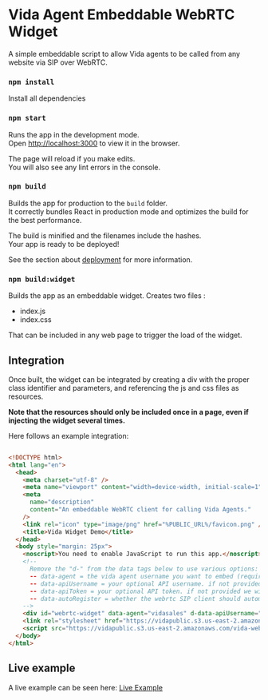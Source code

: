 # Vida Agent Embeddable WebRTC Widget

A simple embeddable script to allow Vida agents to be called from any website via SIP over WebRTC.

### `npm install`

Install all dependencies

### `npm start`

Runs the app in the development mode.\
Open [http://localhost:3000](http://localhost:3000) to view it in the browser.

The page will reload if you make edits.\
You will also see any lint errors in the console.

### `npm build`

Builds the app for production to the `build` folder.\
It correctly bundles React in production mode and optimizes the build for the best performance.

The build is minified and the filenames include the hashes.\
Your app is ready to be deployed!

See the section about [deployment](https://facebook.github.io/create-react-app/docs/deployment) for more information.

### `npm build:widget`

Builds the app as an embeddable widget. Creates two files :
- index.js
- index.css

That can be included in any web page to trigger the load of the widget.

## Integration

Once built, the widget can be integrated by creating a div with the proper class identifier and parameters, and referencing the js and css files as resources.

**Note that the resources should only be included once in a page, even if injecting the widget several times.**

Here follows an example integration:

```html

<!DOCTYPE html>
<html lang="en">
  <head>
    <meta charset="utf-8" />
    <meta name="viewport" content="width=device-width, initial-scale=1" />
    <meta
      name="description"
      content="An embeddable WebRTC client for calling Vida Agents."
    />
    <link rel="icon" type="image/png" href="%PUBLIC_URL%/favicon.png" />
    <title>Vida Widget Demo</title>
  </head>
  <body style="margin: 25px">
    <noscript>You need to enable JavaScript to run this app.</noscript>
    <!-- 
      Remove the "d-" from the data tags below to use various options:
      -- data-agent = the vida agent username you want to embed (required)
      -- data-apiUsername = your optional API username. if not provided we will automatically fetch temp credentials
      -- data-apiToken = your optional API token. if not provided we will automatically fetch temp credentials
      -- data-autoRegister = whether the webrtc SIP client should automatically register on page load (if not set it will register when the first call is made)
    -->
    <div id="webrtc-widget" data-agent="vidasales" d-data-apiUsername="yourAgentUsername" data-apiToken="yourAgentToken" d-data-autoRegister="true" class="vida-agent-widget"></div>
    <link rel="stylesheet" href="https://vidapublic.s3.us-east-2.amazonaws.com/vida-webrtc-widget/index.css">
    <script src="https://vidapublic.s3.us-east-2.amazonaws.com/vida-webrtc-widget/index.js"></script>
  </body>
</html>

```

## Live example

A live example can be seen here: [Live Example](https://vidapublic.s3.us-east-2.amazonaws.com/vida-webrtc-widget/index.html)

